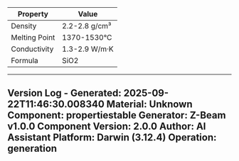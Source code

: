 | Property | Value |
|----------|-------|
| Density | 2.2-2.8 g/cm³ |
| Melting Point | 1370-1530°C |
| Conductivity | 1.3-2.9 W/m·K |
| Formula | SiO2 |


---
Version Log - Generated: 2025-09-22T11:46:30.008340
Material: Unknown
Component: propertiestable
Generator: Z-Beam v1.0.0
Component Version: 2.0.0
Author: AI Assistant
Platform: Darwin (3.12.4)
Operation: generation
---